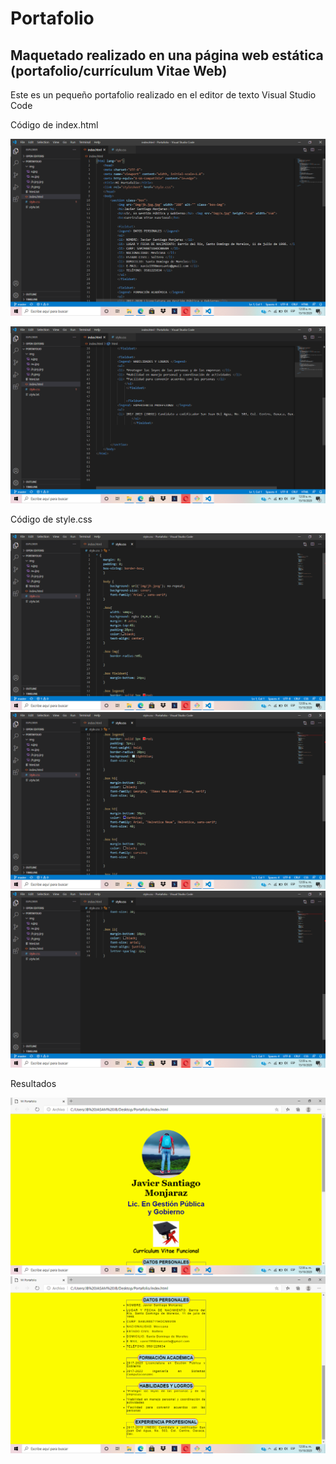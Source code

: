 Portafolio
==========

Maquetado realizado en una página web estática (portafolio/currículum Vitae Web) 
-------------------------------------------------------------------------------

Este es un pequeño portafolio realizado en el editor de texto Visual Studio Code 

Código de index.html

![Codigo en index.html](https://github.com/JasamSM/Portafolio/blob/master/Captura%20de%20pantalla%20(32).png)

![Codigo en index.html](https://github.com/JasamSM/Portafolio/blob/master/Captura%20de%20pantalla%20(33).png)


Código de style.css

![Codigo en index.html](https://github.com/JasamSM/Portafolio/blob/master/Captura%20de%20pantalla%20(34).png)
![Codigo en index.html](https://github.com/JasamSM/Portafolio/blob/master/Captura%20de%20pantalla%20(35).png)
![Codigo en index.html](https://github.com/JasamSM/Portafolio/blob/master/Captura%20de%20pantalla%20(36).png)


Resultados

![Codigo en index.html](https://github.com/JasamSM/Portafolio/blob/master/Captura%20de%20pantalla%20(30).png)
![Codigo en index.html](https://github.com/JasamSM/Portafolio/blob/master/Captura%20de%20pantalla%20(31).png)
